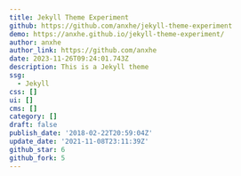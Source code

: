 ```yaml
---
title: Jekyll Theme Experiment
github: https://github.com/anxhe/jekyll-theme-experiment
demo: https://anxhe.github.io/jekyll-theme-experiment/
author: anxhe
author_link: https://github.com/anxhe
date: 2023-11-26T09:24:01.743Z
description: This is a Jekyll theme
ssg:
  - Jekyll
css: []
ui: []
cms: []
category: []
draft: false
publish_date: '2018-02-22T20:59:04Z'
update_date: '2021-11-08T23:11:39Z'
github_star: 6
github_fork: 5
---
```

